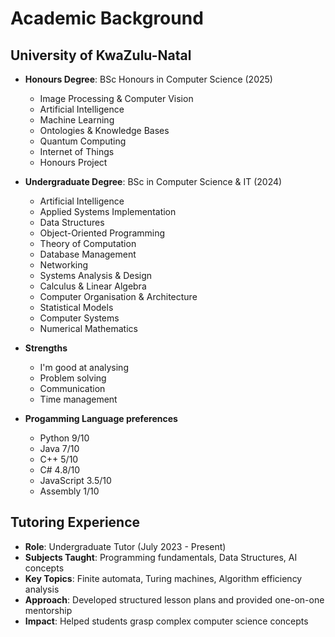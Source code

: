 # Academic Background

## University of KwaZulu-Natal
- **Honours Degree**: BSc Honours in Computer Science (2025)
  - Image Processing & Computer Vision
  - Artificial Intelligence
  - Machine Learning
  - Ontologies & Knowledge Bases
  - Quantum Computing
  - Internet of Things
  - Honours Project

- **Undergraduate Degree**: BSc in Computer Science & IT (2024)
  - Artificial Intelligence
  - Applied Systems Implementation
  - Data Structures
  - Object-Oriented Programming
  - Theory of Computation
  - Database Management
  - Networking
  - Systems Analysis & Design
  - Calculus & Linear Algebra
  - Computer Organisation & Architecture
  - Statistical Models
  - Computer Systems
  - Numerical Mathematics

- **Strengths**
  - I'm good at analysing
  - Problem solving
  - Communication
  - Time management

- **Progamming Language preferences**
  - Python 9/10
  - Java 7/10
  - C++ 5/10
  - C# 4.8/10
  - JavaScript 3.5/10
  - Assembly 1/10

## Tutoring Experience
- **Role**: Undergraduate Tutor (July 2023 - Present)
- **Subjects Taught**: Programming fundamentals, Data Structures, AI concepts
- **Key Topics**: Finite automata, Turing machines, Algorithm efficiency analysis
- **Approach**: Developed structured lesson plans and provided one-on-one mentorship
- **Impact**: Helped students grasp complex computer science concepts

